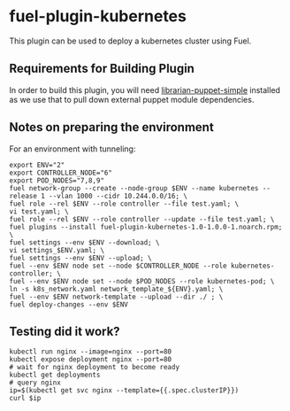 fuel-plugin-kubernetes
======================

This plugin can be used to deploy a kubernetes cluster using Fuel.


Requirements for Building Plugin
--------------------------------

In order to build this plugin, you will need
[librarian-puppet-simple](https://github.com/bodepd/librarian-puppet-simple)
installed as we use that to pull down external puppet module dependencies.


Notes on preparing the environment
----------------------------------

For an environment with tunneling:
```
export ENV="2"
export CONTROLLER_NODE="6"
export POD_NODES="7,8,9"
fuel network-group --create --node-group $ENV --name kubernetes --release 1 --vlan 1000 --cidr 10.244.0.0/16; \
fuel role --rel $ENV --role controller --file test.yaml; \
vi test.yaml; \
fuel role --rel $ENV --role controller --update --file test.yaml; \
fuel plugins --install fuel-plugin-kubernetes-1.0-1.0.0-1.noarch.rpm; \
fuel settings --env $ENV --download; \
vi settings_$ENV.yaml; \
fuel settings --env $ENV --upload; \
fuel --env $ENV node set --node $CONTROLLER_NODE --role kubernetes-controller; \
fuel --env $ENV node set --node $POD_NODES --role kubernetes-pod; \
ln -s k8s_network.yaml network_template_${ENV}.yaml; \
fuel --env $ENV network-template --upload --dir ./ ; \
fuel deploy-changes --env $ENV
```


Testing did it work?
-------------------

```
kubectl run nginx --image=nginx --port=80
kubectl expose deployment nginx --port=80
# wait for nginx deployment to become ready
kubectl get deployments
# query nginx
ip=$(kubectl get svc nginx --template={{.spec.clusterIP}})
curl $ip
```
